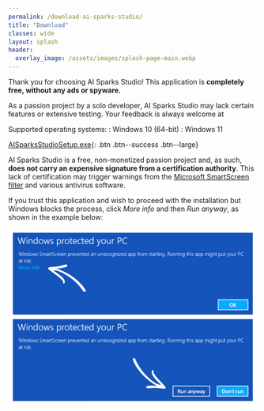 ```yaml
---
permalink: /download-ai-sparks-studio/
title: "Download"
classes: wide
layout: splash
header:
  overlay_image: /assets/images/splash-page-main.webp
---
```


Thank you for choosing AI Sparks Studio! This application is **completely free, without any ads or spyware.**

As a passion project by a solo developer, AI Sparks Studio may lack certain features or extensive testing. Your feedback is always welcome at <span id="email"></span>

Supported operating systems:
:   Windows 10 (64-bit)
:   Windows 11

[<i class='fas fa-download'></i> AISparksStudioSetup.exe](/assets/AISparksStudioSetup.exe){: .btn .btn--success .btn--large}

AI Sparks Studio is a free, non-monetized passion project and, as such, **does not carry an expensive signature from a certification authority**. This lack of certification may trigger warnings from the [Microsoft SmartScreen filter](https://en.wikipedia.org/wiki/Microsoft_SmartScreen) and various antivirus software. 

If you trust this application and wish to proceed with the installation but Windows blocks the process, click *More info* and then *Run anyway*, as shown in the example below:

![Example of how to bypass the Microsoft SmartScreen filter](/assets/images/SmartScreenHelp.webp)


<script>
window.onload = function() {
    var user = 'ai';
    var domain = 'aisparksstudio';
    var element = document.getElementById('email');
    element.innerHTML = '<a href="mailto:' + user + '@' + domain + '.com">' + user + '@' + domain + '.com</a>';
};
</script>